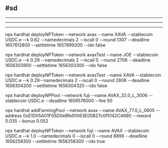 ## #sd

---

---

---

npx hardhat deployNPToken --network avax --name XAVA --stablecoin USDC.e --k 0.62 --namedecimals 2 --iscall 0 --round 1307 --deadline 1657612800 --settletime 1657699200 --ido false

npx hardhat deployNPToken --network avaxTest --name JOE --stablecoin USDC.e --k 0.29 --namedecimals 2 --iscall 0 --round 2706 --deadline 1656303900 --settletime 1656303300 --ido false

npx hardhat deployNPToken --network avaxTest --name XAVA --stablecoin USDC.e --k 0.29--namedecimals 2 --iscall 0 --round 2806 --deadline 1656304200 --settletime 1656304320 --ido false

npx hardhat deployNPPool --network fuji --name AVAX_32.0_L_3006 --stablecoin USDC.e --deadline 1656576000 --fee 50

npx hardhat addFarmingPool --network avax --name AVAX_77.0_L_0605 --address 0xE1D05A01F05D0eBfe91063E05B27c0f5142C4690 --reward 0.035 --bonus 0.052

npx hardhat deployNPToken --network fuji --name AVAX --stablecoin USDC.e --k 1.0 --namedecimals 0 --iscall 0 --round 8896 --deadline 1656258300 --settletime 1656258300 --ido true
